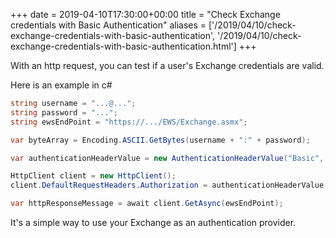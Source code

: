 +++ 
date = 2019-04-10T17:30:00+00:00
title = "Check Exchange credentials with Basic Authentication"
aliases = ['/2019/04/10/check-exchange-credentials-with-basic-authentication', '/2019/04/10/check-exchange-credentials-with-basic-authentication.html']
+++

With an http request, you can test if a user's Exchange credentials are valid.

Here is an example in c#

```csharp
string username = "...@...";
string password = "...";
string ewsEndPoint = "https://.../EWS/Exchange.asmx";

var byteArray = Encoding.ASCII.GetBytes(username + ":" + password);

var authenticationHeaderValue = new AuthenticationHeaderValue("Basic", Convert.ToBase64String(byteArray));

HttpClient client = new HttpClient();
client.DefaultRequestHeaders.Authorization = authenticationHeaderValue;

var httpResponseMessage = await client.GetAsync(ewsEndPoint);

```

It's a simple way to use your Exchange as an authentication provider.
